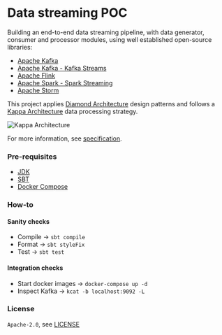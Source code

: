 # Data streaming POC

Building an end-to-end data streaming pipeline, with data generator, consumer and processor modules, using well established open-source libraries:
* [Apache Kafka](https://kafka.apache.org/)
* [Apache Kafka - Kafka Streams](https://kafka.apache.org/documentation/streams/)
* [Apache Flink](https://flink.apache.org/)
* [Apache Spark - Spark Streaming](https://spark.apache.org/docs/latest/streaming-programming-guide.html)
* [Apache Storm](https://storm.apache.org/)

This project applies [Diamond Architecture](https://en.wikipedia.org/wiki/Hexagonal_architecture_(software)) design patterns and follows a [Kappa Architecture](https://www.newsletter.swirlai.com/p/sai-13-lambda-vs-kappa-architecture) data processing strategy.

![Kappa Architecture](https://substack-post-media.s3.amazonaws.com/public/images/d544524c-15ec-4bb1-b2ce-d28f390f0dd7_4793x5911.png)

For more information, see [specification](https://docs.google.com/document/d/1f6vxfJrBA8dylbEGMHsJIcjHEztaYu5BHjoTB-XHvw8).

### Pre-requisites

* [JDK](https://openjdk.org/projects/jdk/20/)
* [SBT](https://www.scala-sbt.org/download.html)
* [Docker Compose](https://docs.docker.com/compose/install/linux/)

### How-to

#### Sanity checks

* Compile -> `sbt compile`
* Format -> `sbt styleFix`
* Test -> `sbt test`

#### Integration checks

* Start docker images -> `docker-compose up -d`
* Inspect Kafka -> `kcat -b localhost:9092 -L`

### License

`Apache-2.0`, see [LICENSE](LICENSE.md)
